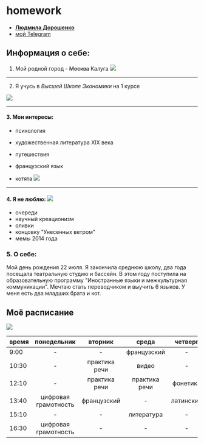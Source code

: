 # homework

+ **[ Людмила Дорошенко ](mailto:mila.doroshenko99@gmail.com)**
+ [ мой Telegram ](https://t.me/mila99doroshenko)

## Информация о себе:
1. Мой родной город - ~~Москва~~ Калуга
![](http://comandir.com/upkeep/uploads/2017/08/kaluga_panorama.jpg.gif)   
***
2. Я учусь в *Высшей Школе Экономики* на 1 курсе 

![](https://pp.userapi.com/c626828/v626828700/4cc8/nOuPbkHiQmc.jpg)
***
#### 3. Мои интересы: 

 + психология
  
 + художественная литература XIX века
  
 + путешествия
  
 + французский язык 
  
 + котята 
![](http://www.bestwallpapers.net.ru/private/img/cats/cats_19.10.2010_bw_022.jpg) 
***
#### 4. Я не люблю: ![](https://vk.com/images/emoji/D83DDC94_2x.png) 

- очереди 
- научный креационизм 
- оливки 
- концовку "Унесенных ветром" 
- мемы 2014 года 

### 5. О себе:
Мой день рождения 22 июля. Я закончила среднюю школу,
два года посещала театральную студию и бассейн. В этом
году поступила на образовательную программу "Иностранные
языки и межкультурная коммуникации". Мечтаю стать 
переводчиком и выучить 6 языков. У меня есть два младших
брата и кот. 

## Моё расписание 
![](https://github.com/mila1999/hw1/blob/master/20180119_232627.jpg) 

время|понедельник|вторник|среда|четверг|пятница
-----|:------------------:|:------------:|:--------------:|:--------:|:----------:|
9:00|-|-|французский|-|-|
10:30|-|практика речи|видео|-|грамматика|
12:10|-|практика речи|практика речи|фонетика|грамматика|
13:40|цифровая грамотность|французский|-|латинский|-|
15:10|-|-|литература|-|литература|
16:30|цифровая грамотность|-|-|-|-|
